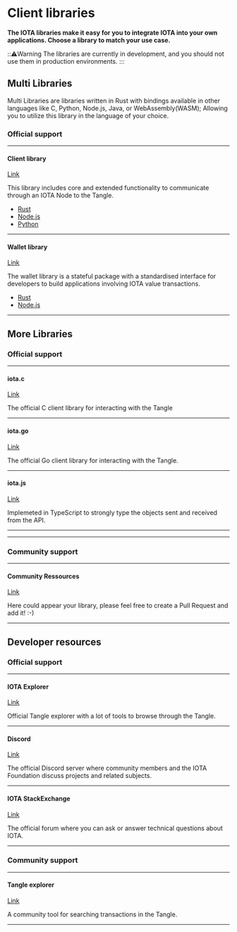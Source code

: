 # Client libraries

**The IOTA libraries make it easy for you to integrate IOTA into your own applications. Choose a library to match your use case.**

:::warning:Warning
The libraries are currently in development, and you should not use them in production environments.
:::

## Multi Libraries

Multi Libraries are libraries written in Rust with bindings available in other languages like C, Python, Node.js, Java, or WebAssembly(WASM); Allowing you to utilize this library in the language of your choice.

### **Official support** ###

---------------
#### **Client library** ####
[Link](../libraries/client.md)

This library includes core and extended functionality to communicate through an IOTA Node to the Tangle.

- [Rust](../libraries/client.md#rust)
- [Node.js](../libraries/client.md#node.js)
- [Python](../libraries/client.md#python)

---

#### **Wallet library** ####
[Link](../libraries/wallet.md)

The wallet library is a stateful package with a standardised interface for developers to build applications involving IOTA value transactions.

- [Rust](../libraries/client.md)
- [Node.js](../libraries/client.md)

---------------

## More Libraries
### **Official support** ###
---------------

#### **iota.c** ####
[Link](https://github.com/iotaledger/iota.c)

The official C client library for interacting with the Tangle

---

#### **iota.go** ####
[Link](https://github.com/iotaledger/iota.go)

The official Go client library for interacting with the Tangle.

---

#### **iota.js** ####
[Link](https://github.com/iotaledger/iota.js/tree/chrysalis)

Implemeted in TypeScript to strongly type the objects sent and received from the API.

---

---------------

### __Community support__ ###

---------------
#### __Community Ressources__ ####
[Link](https://github.com/iota-community)

Here could appear your library, please feel free to create a Pull Request and add it! :-)

---------------

## Developer resources

### **Official support** ###

---------------

#### **IOTA Explorer** ####
[Link](https://explorer.iota.org/chrysalis)

Official Tangle explorer with a lot of tools to browse through the Tangle.

---

#### **Discord** ####
[Link](https://discord.iota.org)

The official Discord server where community members and the IOTA Foundation discuss projects and related subjects.

---

#### **IOTA StackExchange** ####
[Link](https://iota.stackexchange.com)

The official forum where you can ask or answer technical questions about IOTA.

---------------

### __Community support__ ###

---------------
#### __Tangle explorer__ ####
[Link](https://thetangle.org)

A community tool for searching transactions in the Tangle.

---------------
